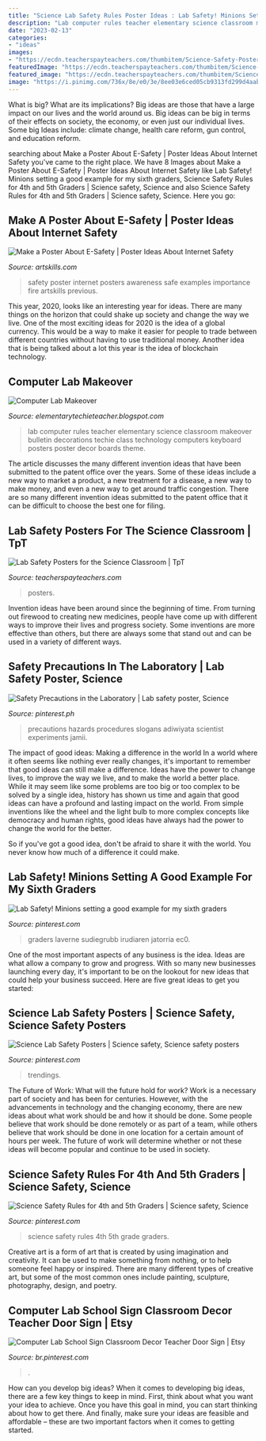 ```yaml
---
title: "Science Lab Safety Rules Poster Ideas : Lab Safety! Minions Setting A Good Example For My Sixth Graders"
description: "Lab computer rules teacher elementary science classroom makeover bulletin decorations techie class technology computers keyboard posters poster decor boards theme"
date: "2023-02-13"
categories:
- "ideas"
images:
- "https://ecdn.teacherspayteachers.com/thumbitem/Science-Safety-Posters-1975839-1598867691/original-1975839-1.jpg"
featuredImage: "https://ecdn.teacherspayteachers.com/thumbitem/Science-Safety-Posters-1975839-1598867691/original-1975839-1.jpg"
featured_image: "https://ecdn.teacherspayteachers.com/thumbitem/Science-Safety-Posters-1975839-1598867691/original-1975839-1.jpg"
image: "https://i.pinimg.com/736x/8e/e0/3e/8ee03e6ced05cb9313fd299d4aab4b6e.jpg"
---
```



What is big? What are its implications?
Big ideas are those that have a large impact on our lives and the world around us. Big ideas can be big in terms of their effects on society, the economy, or even just our individual lives. Some big Ideas include: climate change, health care reform, gun control, and education reform.

	

		
searching about Make a Poster About E-Safety | Poster Ideas About Internet Safety you've came to the right place. We have 8 Images about Make a Poster About E-Safety | Poster Ideas About Internet Safety like Lab Safety! Minions setting a good example for my sixth graders, Science Safety Rules for 4th and 5th Graders | Science safety, Science and also Science Safety Rules for 4th and 5th Graders | Science safety, Science. Here you go:
		
    
## Make A Poster About E-Safety | Poster Ideas About Internet Safety

<img loading=lazy src="https://www.artskills.com/UploadedPosterImages/Posters/Preview/cSfmrF.jpg" onerror="this.onerror=null;this.src='https://tse4.mm.bing.net/th?id=OIP.nBSwUmwOLGOE12mGEWTduwAAAA&amp;pid=15.1';" alt="Make a Poster About E-Safety | Poster Ideas About Internet Safety">

_Source: artskills.com_

>safety poster internet posters awareness safe examples importance fire artskills previous. 

	

This year, 2020, looks like an interesting year for ideas. There are many things on the horizon that could shake up society and change the way we live. One of the most exciting ideas for 2020 is the idea of a global currency. This would be a way to make it easier for people to trade between different countries without having to use traditional money. Another idea that is being talked about a lot this year is the idea of blockchain technology.

    
## Computer Lab Makeover

<img loading=lazy src="http://4.bp.blogspot.com/-OZ6OrVQ8EZM/U7F78orvMRI/AAAAAAAAAzw/9mxnWYbvCnU/s1600/20140630_094745.jpg" onerror="this.onerror=null;this.src='https://tse2.mm.bing.net/th?id=OIP.5OdTGwyY3LJd-Jc_EYrdowHaJ4&amp;pid=15.1';" alt="Computer Lab Makeover">

_Source: elementarytechieteacher.blogspot.com_

>lab computer rules teacher elementary science classroom makeover bulletin decorations techie class technology computers keyboard posters poster decor boards theme. 

	

The article discusses the many different invention ideas that have been submitted to the patent office over the years. Some of these ideas include a new way to market a product, a new treatment for a disease, a new way to make money, and even a new way to get around traffic congestion. There are so many different invention ideas submitted to the patent office that it can be difficult to choose the best one for filing.

    
## Lab Safety Posters For The Science Classroom | TpT

<img loading=lazy src="https://ecdn.teacherspayteachers.com/thumbitem/Science-Safety-Posters-1975839-1598867691/original-1975839-1.jpg" onerror="this.onerror=null;this.src='https://tse4.mm.bing.net/th?id=OIP.uRa6KO9GP2OpJIRdmobW8AAAAA&amp;pid=15.1';" alt="Lab Safety Posters for the Science Classroom | TpT">

_Source: teacherspayteachers.com_

>posters. 

	

Invention ideas have been around since the beginning of time. From turning out firewood to creating new medicines, people have come up with different ways to improve their lives and progress society. Some inventions are more effective than others, but there are always some that stand out and can be used in a variety of different ways.

    
## Safety Precautions In The Laboratory | Lab Safety Poster, Science

<img loading=lazy src="https://i.pinimg.com/736x/c3/0c/90/c30c90c343c4b0f7a39145a5a71c3e5c.jpg" onerror="this.onerror=null;this.src='https://tse3.mm.bing.net/th?id=OIP.PC4n3QsX3ejfxDqbs3gp8AHaKY&amp;pid=15.1';" alt="Safety Precautions in the Laboratory | Lab safety poster, Science">

_Source: pinterest.ph_

>precautions hazards procedures slogans adiwiyata scientist experiments jamii. 

	

The impact of good ideas: Making a difference in the world
In a world where it often seems like nothing ever really changes, it's important to remember that good ideas can still make a difference. Ideas have the power to change lives, to improve the way we live, and to make the world a better place.
While it may seem like some problems are too big or too complex to be solved by a single idea, history has shown us time and again that good ideas can have a profound and lasting impact on the world. From simple inventions like the wheel and the light bulb to more complex concepts like democracy and human rights, good ideas have always had the power to change the world for the better.

So if you've got a good idea, don't be afraid to share it with the world. You never know how much of a difference it could make.

    
## Lab Safety! Minions Setting A Good Example For My Sixth Graders

<img loading=lazy src="https://i.pinimg.com/736x/06/0d/f8/060df8a9b24c798cfdd6ecaa9feb6cfe--science-lab-safety-physical-science.jpg?b=t" onerror="this.onerror=null;this.src='https://tse4.mm.bing.net/th?id=OIP.h0sySdNXcQmCcmt2D2MfUgHaJ3&amp;pid=15.1';" alt="Lab Safety! Minions setting a good example for my sixth graders">

_Source: pinterest.com_

>graders laverne sudiegrubb irudiaren jatorria ec0. 

	

One of the most important aspects of any business is the idea. Ideas are what allow a company to grow and progress. With so many new businesses launching every day, it's important to be on the lookout for new ideas that could help your business succeed. Here are five great ideas to get you started: 

    
## Science Lab Safety Posters | Science Safety, Science Safety Posters

<img loading=lazy src="https://i.pinimg.com/736x/8e/e0/3e/8ee03e6ced05cb9313fd299d4aab4b6e.jpg" onerror="this.onerror=null;this.src='https://tse2.mm.bing.net/th?id=OIP.jpPA2XnRKF_RK3ZpvCcGcwHaLj&amp;pid=15.1';" alt="Science Lab Safety Posters | Science safety, Science safety posters">

_Source: pinterest.com_

>trendings. 

	

The Future of Work: What will the future hold for work?
Work is a necessary part of society and has been for centuries. However, with the advancements in technology and the changing economy, there are new ideas about what work should be and how it should be done. Some people believe that work should be done remotely or as part of a team, while others believe that work should be done in one location for a certain amount of hours per week. The future of work will determine whether or not these ideas will become popular and continue to be used in society.

    
## Science Safety Rules For 4th And 5th Graders | Science Safety, Science

<img loading=lazy src="https://i.pinimg.com/736x/bf/33/fb/bf33fbfad8bdfa7ed55d9c3ffbd71feb.jpg" onerror="this.onerror=null;this.src='https://tse4.mm.bing.net/th?id=OIP.TgqhVg28TV_KTBqBnVKjsgHaLG&amp;pid=15.1';" alt="Science Safety Rules for 4th and 5th Graders | Science safety, Science">

_Source: pinterest.com_

>science safety rules 4th 5th grade graders. 

	

Creative art is a form of art that is created by using imagination and creativity. It can be used to make something from nothing, or to help someone feel happy or inspired. There are many different types of creative art, but some of the most common ones include painting, sculpture, photography, design, and poetry.

    
## Computer Lab School Sign Classroom Decor Teacher Door Sign | Etsy

<img loading=lazy src="https://i.pinimg.com/originals/02/8d/82/028d82654bdcc62e4d40e52890ac7c5c.jpg" onerror="this.onerror=null;this.src='https://tse1.mm.bing.net/th?id=OIP.-D_rIKwxGNbQh8JhFhPDAQHaHa&amp;pid=15.1';" alt="Computer Lab School Sign Classroom Decor Teacher Door Sign | Etsy">

_Source: br.pinterest.com_

>. 

	

How can you develop big ideas?
When it comes to developing big ideas, there are a few key things to keep in mind. First, think about what you want your idea to achieve. Once you have this goal in mind, you can start thinking about how to get there. And finally, make sure your ideas are feasible and affordable – these are two important factors when it comes to getting started.

